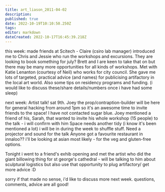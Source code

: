 ```yaml
---
title: art_liason_2011-04-02
description: 
published: true
date: 2022-10-19T10:10:50.250Z
tags: 
editor: markdown
dateCreated: 2022-10-17T16:45:39.218Z
---
```


this week: made friends at Scitech - Claire (csiro lab manager) introduced me to Chris and Jessie who run the workshops and excursions. They are looking to book something for july? Brett and I are keen to take that on but there may be many more opportunities for all kinds of workshops. Met with Katie Lenanton (courtesy of Neil) who works for city council. She gave me lots of targeted, practical advice (and names) for publicising artifactory in the local art world. Also some tips on residency programs and funding. (i would like to discuss these/share details/numbers once i have had some sleep)

next week: Artist talk! sat 9th. Joey the prop/contraption-builder will be here for general hacking from around 1pm so it's an awesome time to invite friends to the space! I have not contacted sugar blue. Joey mentioned a friend of his, Sarah, that wanted to invite his whole workshop (15 people) to the talk - i will confirm with him Space needs another tidy (i know it's been mentioned a lot) i will be in during the week to shuffle stuff. Need a projector and sound for the talk Anyone got a favourite restaurant in innaloo?? i'll be looking at asian most likely - for the veg and gluten-free options.

Tonight i went to a friend's exhib opening and met the artist who did the giant billowing thing for st george's cathedral - will be talking to him about sculptural logistics but also use that opportunity to plug artifactory/ get more advice :D

sorry if that made no sense, i'd like to discuss more next week. questions, comments, advice are all good!
